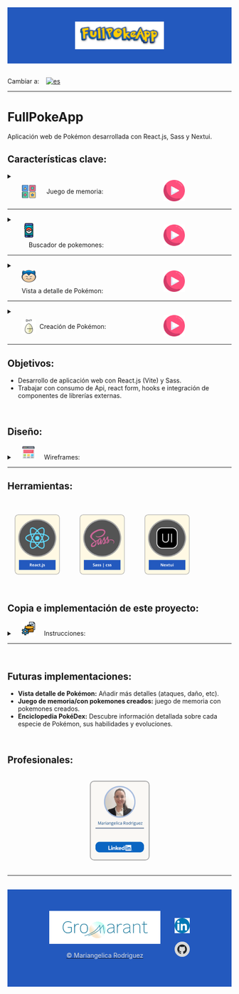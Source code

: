 <!-- PokeApp banner -->
<div style="display:flex; justify-content:center; align-items:center; padding:1rem; background-color: #2359be">
  <div style="display:flex; flex-wrap:wrap; justify-content:center; align-items:center; padding:1rem; background-image: url('src/assets/images/wallpaper-pokemondark-pokemon.jpg'); width:100%;">
  <img src="src/assets/images/FullPOkeApp-title.png" style="min-width:200px; width:40%;" alt="Banner de FullPokeApp"/>
  </div>
</div>

<br>

Cambiar a:&nbsp; &nbsp; [![es](https://img.shields.io/badge/idioma-Inglés-green.svg)](README.md)

---
<!-- title and description -->
# FullPokeApp
Aplicación web de Pokémon desarrollada con React.js, Sass y Nextui. 
<br>

## Características clave:

<details>
<summary>
<div style="display:flex; flex-wrap:wrap; gap:8px; align-items:center; padding: 0 1rem;">
  <div style="display:flex; flex-wrap:wrap; gap:8px; align-items:center; padding: 0 1rem; width:45%;">
  <img src="src/assets/images/memory-game.png" style="width:32px;"/> &nbsp; &nbsp;
    Juego de memoria:
  </div>
  <div style="display: flex; justify-content: center; align-items:center; width:45%;">
  <a href="https://www.gromarant.com/">
    <img src="src/assets/images/play.png" alt="Botón de play" title="Jugar ahora" style="width:48px; height:48px;"/>
  </a> 
  </div>
</div>  
</summary>

<br>

Desafía tu memoria y tus habilidades cognitivas con un juego de memoria protagonizado por Pokémones.

<br>

<img src="src/assets/images/memoryPage.png" title="Juego de memoria" alt="Juego de memoria"/>

<br>
<br>

### Detalles:

<div style="display:flex; flex-direction: column; gap:1rem; padding:1rem; background-color:black">

  <div>

  El juego comienza con todas las cartas boca abajo y el jugador voltea dos cartas por cada movimiento. Si las dos cartas tienen la misma imagen, se quedan boca arriba; de lo contrario, vuelven a estar boca abajo. 

### Componentes
  - 12 cartas pokémon.
  - Botón de reset, para jugar de nuevo con las mismas cartas en diferente orden.
  - Botón de new Game, para cambiar de cartas.
  - Contador de movimientos.
  - Pop-up con datos de la partida ganada y botones para jugar nueva partida, resetear la partida o cerrar el pop-up.

  </div>
   <a href="https://www.gromarant.com/">
  <div style="display: flex; flex-wrap:wrap; justify-content: center; align-items:center; gap:8px; padding:8px 16px; background: #FFCC01; width:fit-content; margin:16px auto;">
    <img src="src/assets/images/play.png" alt="Botón de play" style="width:48px; height:48px;"/>
    <p style="color:black; text-align:center; margin:0; font-weight:600;">Jugar ahora</p>
  </div>
  </a> 
</div>
</details>

---

<details>
<summary>
<div style="display:flex; flex-wrap:wrap; gap:8px; align-items:center; padding: 0 1rem;">
  <div style="display:flex; flex-wrap:wrap; gap:8px; align-items:center; padding: 0 1rem; width:45%;">
  <img src="src/assets/images/pokemon-go.png" style="width:32px;"/> &nbsp; &nbsp;
    Buscador de pokemones:
  </div>
  <div style="display: flex; justify-content: center; align-items:center; width:45%;">
  <a href="https://www.gromarant.com/">
    <img src="src/assets/images/play.png" alt="Botón de play" title="Ir al buscador" style="width:48px; height:48px;"/>
  </a> 
  </div>
</div> 
</summary>

<br>

Busca tus Pokémons favoritos y selecciona para ver sus detalles.

<img src="src/assets/images/searchPage.png" title="Página de búsqueda" alt="Página de búsqueda"/>

<br>
<br>

### Detalles:

<div style="display:flex; flex-direction: column; gap:8px; justify-content: center; padding:1rem; background-color:black">

  <div>

  Busca por coincidencia con el nombre de los pokemons, una vez ingresado el nombre o carácter de búsqueda y presionar search se desplegarán debajo los pokemones que coinciden con la búsqueda.

### Componentes

 - Barra de búsqueda.
 - Lista de pokemones buscados recientemente (vista detalles del pokémon).
 - Lista de pokemones creados.
 - botón para volver al inicio de la página de búsqueda.

<br>

  En esta pantalla podrás ver las listas de los pokemones cuando no haya una búsqueda actual.
  </div>
  <a href="https://www.gromarant.com/">
  <div style="display: flex; flex-wrap:wrap; justify-content: center; align-items:center; gap:8px; padding:8px 16px; background: #FFCC01; width:fit-content; margin:8px auto 16px;">
    <img src="src/assets/images/play.png" alt="Botón de play" style="width:48px; height:48px;"/>
    <p style="color:black; text-align:center; margin:0; font-weight:600;">Ir al buscador</p>
  </div>
  </a> 
</div>
</details>

---

<details>
<summary>
<div style="display:flex; flex-wrap:wrap; gap:8px; align-items:center; padding: 0 1rem;">
  <div style="display:flex; flex-wrap:wrap; gap:8px; align-items:center; padding: 0 1rem; width:45%;">
  <img src="src/assets/images/snorlax.png" style="width:32px;"/>
  Vista a detalle de Pokémon: 
  </div>
  <div style="display: flex; justify-content: center; align-items:center; width:45%;">
  <a href="https://www.gromarant.com/">
    <img src="src/assets/images/play.png" alt="Botón de play" title="Ver detalles de un Pokémon" style="width:48px; height:48px;"/>
  </a> 
  </div>
</div> 
</summary>

<br>

Carta con los detalles del pokémon seleccionado en la lista de búsqueda.

<div style="display:flex; flex-wrap:wrap; gap:2rem; align-items:center; justify-content: center; padding:1rem;">
  <img src="src/assets/images/searchedDetailsPage.png" title="Detalles de un Pokémon buscado" alt="Detalles de un Pokémon buscado" style="width:200px;"/>
  <img src="src/assets/images/createdDetailsPage.png" title="Detalles de un Pokémon creado" alt="Detalles de un Pokémon creado" style="width:200px;"/>
</div>

<br>


### Detalles:

<br>

<div style="display:flex; flex-direction: column; gap:1rem; justify-content: center; padding:1rem; background-color:black">

  <div>

  Contiene una carta con los detalles del Pokémon: nombre, imagen, peso, altura, type-One y/o type-Two.

### Componentes

 - Carta de detalles del pokémon.
 - Botón para volver al buscador.

<br>

  </div>
   <a href="https://www.gromarant.com/">
  <div style="display: flex; flex-wrap:wrap; justify-content: center; align-items:center; gap:8px; padding:8px 16px; background: #FFCC01; width:fit-content; margin:16px auto;">
    <img src="src/assets/images/play.png" alt="Botón de play" style="width:48px; height:48px;"/>
    <p style="color:black; text-align:center; margin:0; font-weight:600;">Ver detalles de un Pokémon</p>
  </div>
  </a>
</div>
</details>

---

<details>
<summary>
<div style="display:flex; flex-wrap:wrap; gap:8px; align-items:center; padding: 0 1rem;">
  <div style="display:flex; flex-wrap:wrap; gap:8px; align-items:center; padding: 0 1rem; width:45%;">
  <img src="src/assets/images/egg.png" style="width:32px;"/>
  Creación de Pokémon: 
  </div>
  <div style="display: flex; justify-content: center; align-items:center; width:45%;">
  <a href="https://www.gromarant.com/">
    <img src="src/assets/images/play.png" alt="Botón de play" title="Crear un Pokémon" style="width:48px; height:48px;"/>
  </a> 
  </div>
</div> 
</summary>

<br>

Crea tus propios pokemones, personaliza su apariencia, atributos.

<img src="src/assets/images/createFormPage.png" title="Página de creación de Pokémon" alt="Página de creación de Pokémon"/>

<br>
<br>

### Detalles:

<br>

<div style="display:flex; flex-direction: column; gap:1rem; justify-content: center; padding:1rem; background-color:black">

  <div>

### Componentes

 - Formulario de creación.
 - Pop-up de error, con detalles y ejemplos para el rellenado de los input.

<br>
  </div>
    <a href="https://www.gromarant.com/">
  <div style="display: flex; flex-wrap:wrap; justify-content: center; align-items:center; gap:8px; padding:8px 16px; background: #FFCC01; width:fit-content; margin:16px auto;">
    <img src="src/assets/images/play.png" alt="Botón de play" style="width:48px; height:48px;"/>
    <p style="color:black; text-align:center; margin:0; font-weight:600;">Crear un Pokémon</p>
  </div>
  </a> 
</div>
</details>

---

## Objetivos: 

 - Desarrollo de aplicación web con React.js (Vite) y Sass.
 - Trabajar con consumo de Api, react form, hooks e integración de componentes de librerías externas.

<br>

## Diseño: 

<details>
   <summary>&nbsp; &nbsp; <img src="src/assets/images/wireframe.png" style="width:32px;"/> &nbsp; &nbsp; Wireframes:</summary>
<br>

### Detalles: 

<div style="display:flex; flex-direction: column; gap:2rem; padding:1rem;">
  <div style="display:flex; flex-wrap:wrap; justify-content:center; align-items:center; gap:2rem; padding:1rem; background-color:black">
  <img src="src/assets/images/wireframeMemoryGame.webp" title="Wireframe de juego de memoria" alt="Wireframe de juego de memoria" style="width: min-width: 150px; width: 15%"/>
  <img src="src/assets/images/wireframeWinAlert.webp" title="Wireframe de alerta de juego de memoria" alt="Wireframe de alerta de juego de memoria" style="width: min-width: 150px; width: 15%"/>
  <div>
    <h2>Juego de memoria | Componentes destacados:</h2>
    <p><strong>Contador de movimientos:</strong> muestra el número de movimientos realizados.</p>
    <p><strong>Botón de reset:</strong> Permite al usuario reiniciar el juego con las mismas cartas.</p>
    <p><strong>Pop-up:</strong> Alerta que muestra datos del juego y botones de opción.</p>
    <a href="https://www.gromarant.com/">Ver más detalles</a>
  </div>
  </div>

  <div style="display:flex; flex-wrap:wrap; justify-content:center; align-items:center; gap:2rem; padding:1rem; background-color:#4b5360">
  <div>
    <h2>Página de búsqueda:</h2>
    <p><strong>Buscador:</strong> Permite a los usuarios buscar Pokemones por coincidencias con los nombres.</p>
    <p><strong>Botón para subir:</strong>  para hacer scroll de la pánina hacia arriba.</p>
    <p><strong>Listas de pokemones buscados y creados.</strong></p>
    <a href="https://www.gromarant.com/">Ver más detalles</a>
  </div>
  <img src="src/assets/images/wireframeSearching.webp" title="Wireframe de la página de búsqueda" alt="Wireframe de la página de búsqueda" style="width: min-width: 150px; width: 15%"/>
  <img src="src/assets/images/wireframeSearch.webp" title="Wireframe Wireframe de  listas en la página de búsqueda" alt="Wireframe Wireframe de  listas en la página de búsqueda" style="width: min-width: 150px; width: 15%"/>
  </div>

  <div style="display:flex; flex-wrap:wrap; justify-content:center; align-items:center; gap:2rem; padding:1rem; background-color:black">
  <img src="src/assets/images/wireframeCreate.webp" title="Wireframe de página crear Pokémon" alt="Wireframe de página crear Pokémon" style="width: min-width: 150px; width: 15%"/>
  <img src="src/assets/images/wireframeErrorAlert.webp" title="Wireframe de errores de formulario" alt="Wireframe  de errores de formulario" style="width: min-width: 150px; width: 15%"/>
  <div>
    <h2>Página de creación:</h2>
    <p><strong>Formulario:</strong> desarrollado con react-hook-form.</p>
    <p><strong>Pop-up de error:</strong> Permite al usuario completar correctamente los campos del formulario.</p>
    <a href="https://www.gromarant.com/">Ver más detalles</a>
  </div>
  </div>

  <div style="display:flex; flex-wrap:wrap; justify-content:center; align-items:center; gap:2rem; padding:1rem; background-color:#4b5360">
  <div>
    <h2>Página de detalles de Pokémon:</h2>
    <p><strong>Ficha de detalles de Pokémon:</strong> Con más información sobre los Pokémon seleccionados.</p>
    <p><strong>Botón de búsqueda:</strong> Para volver a la página de búsqueda.</p>
    <p><strong>Lista de Pokemones buscados y creados.</strong></p>
    <a href="https://www.gromarant.com/">Ver más detalles</a>
  </div>
  <img src="src/assets/images/wireframeDetails.webp" title="Wireframe of Pokemon details page" alt="Pokemon details page wireframe" style="width: min-width: 150px; width: 15%"/>
  </div>
<div>
</details>

---

## Herramientas:

<br>

<div style="display:flex; flex-wrap:wrap; gap:1rem; align-items:center; padding:1rem;">
  <img src="src/assets/images/react_yellowLogo.png" title="React.js" alt="React.js Logo" style="width:102px; border-radius:8px;"/>&nbsp; &nbsp;
  <img src="src/assets/images/sass_yellowLogo.png" title="Sass | css" alt="Sass | css Logo" style="width:102px; border-radius:8px;"/>&nbsp; &nbsp;
  <img src="src/assets/images/nextui_yellowLogo.png" title="Nextui" alt="Nextui Logo" style="width:102px; border-radius:8px;"/>
</div>
<br>

## Copia e implementación de este proyecto:

<details>
  <summary>&nbsp; &nbsp; <img src="src/assets/images/management.png" style="width:32px;"/> &nbsp; &nbsp; Instrucciones:</summary>

<br>

xxxxxxxxxx

<img src="assets/icon_dataScience_plus.png" title="Data Science" alt="Data Science Logo" style="height: 107px; width: 102px;"/>

<br>
<br>

### Detalles:

<br>

<div style="display:flex; flex-wrap:wrap; gap:2rem; align-items:center; padding:1rem; background-color:black">

  <div>

### Componentes

 - xxxxxxxxxxxx
  </div>
</div>
</details>

---

<br>

## Futuras implementaciones:

 - **Vista detalle de Pokémon:** Añadir más detalles (ataques, daño, etc).
 - **Juego de memoria/con pokemones creados:** juego de memoria con pokemones creados.
 - **Enciclopedia PokéDex:** Descubre información detallada sobre cada especie de Pokémon, sus habilidades y evoluciones.

<br>

## Profesionales:

<div style="display:flex; flex-wrap:wrap; gap:1rem; justify-content:center; align-items:center; padding:1rem;">
  <a href="https://www.linkedin.com/in/judit-r-ab8734b0/">
    <img src="src/assets/images/professionalCard.png" style="width:135px; border-radius: 10px;" alt="Full Stack Developer | Mariangelica Rodriguez" title="Full Stack Developer | Mariangelica Rodriguez"/>
  </a>
</div>

---

<br>

<div style="display:flex; justify-content:center; align-items:center; padding:1rem; background-color: #2359be">
  <div style="display:flex; flex-wrap:wrap; justify-content:center; align-items:center; padding:1rem; background-image: url('src/assets/images/wallpaper-pokemondark-pokemon.jpg'); width:100%;">

  <div style="display:flex; flex-direction:column; justify-content:center; align-items:center; padding:1rem;">
  <a href="https://www.gromarant.com/" style="text-align:center;">
  <img src="src/assets/images/logoGromarant-2023.png" style="min-width:170px; width:250px" alt="logo Gromarant" title="Ir a página Gromarant (portafolio)"/>
  <p style="color: #D9D9D9">© Mariangelica Rodriguez</p>
  </a>
  </div>

  <div style="display:flex; flex-direction:column; justify-content:center; align-items:center; gap:1rem; padding:1rem;">
  <a href="https://www.linkedin.com/in/mariangelicarodriguezperez/"  style="color: #D9D9D9">
    <img src="src/assets/images/linkedIn.png" style="width:34px; height:34px" alt="logo linkedIn" title="Ver perfil de  LinkedIn"/>
  </a>
  <a href="https://github.com/Gromarant"  style="color: #D9D9D9">
    <img src="src/assets/images/githubLogo.png" style="width:34px; height:34px; border-radius:50%" alt="logo Github" title="Ver perfil de Github"/>
  </a>
  </div>
  </div>
</div>